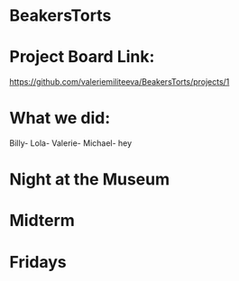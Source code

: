 # BeakersTorts
# Project Board Link:
https://github.com/valeriemiliteeva/BeakersTorts/projects/1
# What we did:
Billy-
Lola-
Valerie-
Michael- hey
# Night at the Museum
# Midterm
# Fridays
